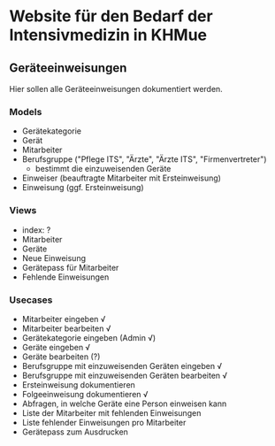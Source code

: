 # Website für den Bedarf der Intensivmedizin in KHMue

## Geräteeinweisungen
Hier sollen alle Geräteeinweisungen dokumentiert werden.

### Models
- Gerätekategorie
- Gerät
- Mitarbeiter
- Berufsgruppe ("Pflege ITS", "Ärzte", "Ärzte ITS", "Firmenvertreter")
	+ bestimmt die einzuweisenden Geräte
- Einweiser (beauftragte Mitarbeiter mit Ersteinweisung)
- Einweisung (ggf. Ersteinweisung)

### Views
- index: ?
- Mitarbeiter
- Geräte
- Neue Einweisung
- Gerätepass für Mitarbeiter
- Fehlende Einweisungen

### Usecases
- Mitarbeiter eingeben √
- Mitarbeiter bearbeiten √
- Gerätekategorie eingeben (Admin √)
- Geräte eingeben √
- Geräte bearbeiten (?)
- Berufsgruppe mit einzuweisenden Geräten eingeben √
- Berufsgruppe mit einzuweisenden Geräten bearbeiten √
- Ersteinweisung dokumentieren 
- Folgeeinweisung dokumentieren √
- Abfragen, in welche Geräte eine Person einweisen kann
- Liste der Mitarbeiter mit fehlenden Einweisungen
- Liste fehlender Einweisungen pro Mitarbeiter
- Gerätepass zum Ausdrucken
